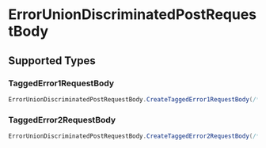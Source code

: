 # ErrorUnionDiscriminatedPostRequestBody


## Supported Types

### TaggedError1RequestBody

```csharp
ErrorUnionDiscriminatedPostRequestBody.CreateTaggedError1RequestBody(/* values here */);
```

### TaggedError2RequestBody

```csharp
ErrorUnionDiscriminatedPostRequestBody.CreateTaggedError2RequestBody(/* values here */);
```
